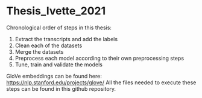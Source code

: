 # Thesis_Ivette_2021

Chronological order of steps in this thesis:
1. Extract the transcripts and add the labels
2. Clean each of the datasets
3. Merge the datasets
4. Preprocess each model according to their own preprocessing steps
5. Tune, train and validate the models

GloVe embeddings can be found here: https://nlp.stanford.edu/projects/glove/
All the files needed to execute these steps can be found in this github repository.

